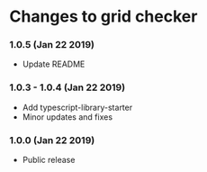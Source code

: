 # Changes to grid checker


### 1.0.5 (Jan 22 2019)

* Update README

### 1.0.3 - 1.0.4 (Jan 22 2019)

* Add typescript-library-starter
* Minor updates and fixes

### 1.0.0 (Jan 22 2019)

* Public release
